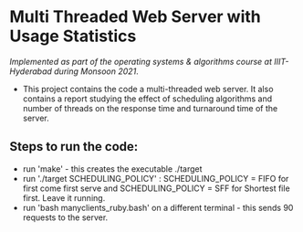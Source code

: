 # Multi Threaded Web Server with Usage Statistics

*Implemented as part of the operating systems & algorithms course at IIIT-Hyderabad during Monsoon 2021*.

- This project contains the code a multi-threaded web server. It also contains a report studying the effect of scheduling algorithms and number of threads on the response time and turnaround time of the server.

## Steps to run the code:

* run 'make' - this creates the executable ./target
* run './target SCHEDULING_POLICY' : SCHEDULING_POLICY = FIFO for first come first serve and SCHEDULING_POLICY = SFF for Shortest file first. Leave it running.
* run 'bash manyclients_ruby.bash' on a different terminal - this sends 90 requests to the server.
